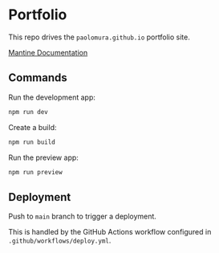 # Portfolio

This repo drives the `paolomura.github.io` portfolio site.

[Mantine Documentation](https://mantine.dev/guides/vite/)


## Commands

Run the development app:

```bash
npm run dev
```

Create a build:

```bash
npm run build
```

Run the preview app:

```bash
npm run preview
```


## Deployment

Push to `main` branch to trigger a deployment.

This is handled by the GitHub Actions workflow configured in `.github/workflows/deploy.yml`.
